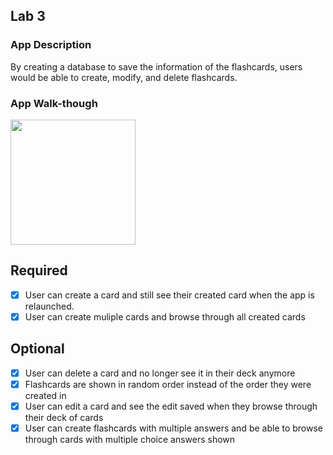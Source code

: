 ## Lab 3

### App Description
By creating a database to save the information of the flashcards, users would be able to create, modify, and delete flashcards.

### App Walk-though
<img src="https://github.com/1234momo/TrivialQ/blob/master/lab3.gif?raw=true" width=200><br>

## Required
- [X] User can create a card and still see their created card when the app is relaunched.
- [X] User can create muliple cards and browse through all created cards

## Optional
- [X] User can delete a card and no longer see it in their deck anymore
- [X] Flashcards are shown in random order instead of the order they were created in
- [X] User can edit a card and see the edit saved when they browse through their deck of cards
- [X] User can create flashcards with multiple answers and be able to browse through cards with multiple choice answers shown
